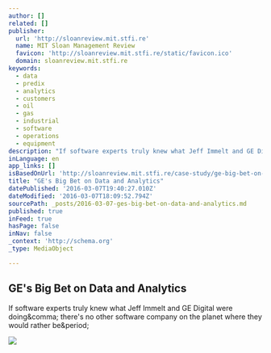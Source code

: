 ```yaml
---
author: []
related: []
publisher:
  url: 'http://sloanreview.mit.stfi.re'
  name: MIT Sloan Management Review
  favicon: 'http://sloanreview.mit.stfi.re/static/favicon.ico'
  domain: sloanreview.mit.stfi.re
keywords:
  - data
  - predix
  - analytics
  - customers
  - oil
  - gas
  - industrial
  - software
  - operations
  - equipment
description: "If software experts truly knew what Jeff Immelt and GE Digital were doing, there's no other software company on the planet where they would rather be."
inLanguage: en
app_links: []
isBasedOnUrl: 'http://sloanreview.mit.stfi.re/case-study/ge-big-bet-on-data-and-analytics/?sf=brvdyv'
title: "GE's Big Bet on Data and Analytics"
datePublished: '2016-03-07T19:40:27.010Z'
dateModified: '2016-03-07T18:09:52.794Z'
sourcePath: _posts/2016-03-07-ges-big-bet-on-data-and-analytics.md
published: true
inFeed: true
hasPage: false
inNav: false
_context: 'http://schema.org'
_type: MediaObject

---
```

<article style=""><h1>GE's Big Bet on Data and Analytics</h1><p>If software experts truly knew what Jeff Immelt and GE Digital were doing&amp;comma; there's no other software company on the planet where they would rather be&amp;period;</p><img src="http://sloanreview.mit.edu/content/uploads/2016/02/EY-2016-GE-Case-1200-1-1200x627.jpg" /></article>